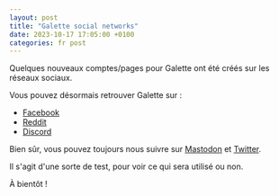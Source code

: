 ```yaml
---
layout: post
title: "Galette social networks"
date: 2023-10-17 17:05:00 +0100
categories: fr post
---
```


Quelques nouveaux comptes/pages pour Galette ont été créés sur les réseaux sociaux.

Vous pouvez désormais retrouver Galette sur :
* [Facebook](https://www.facebook.com/galettesoft)
* [Reddit](https://www.reddit.com/r/galette/)
* [Discord](https://discord.gg/98g2e3xka8)

Bien sûr, vous pouvez toujours nous suivre sur [Mastodon](https://framapiaf.org/@galette) et [Twitter](https://twitter.com/galette_soft).

Il s'agit d'une sorte de test, pour voir ce qui sera utilisé ou non.

À bientôt !
